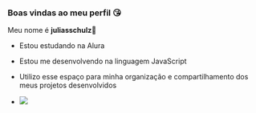 ### Boas vindas ao meu perfil 😘
Meu nome é **juliasschulz**🍒

- Estou estudando na Alura
- Estou me desenvolvendo na linguagem JavaScript
- Utilizo esse espaço para minha organização e compartilhamento dos meus projetos desenvolvidos

- ![](https://media1.tenor.com/m/-tquk_v-Y_YAAAAC/emy-d%C3%A9part.gif)
